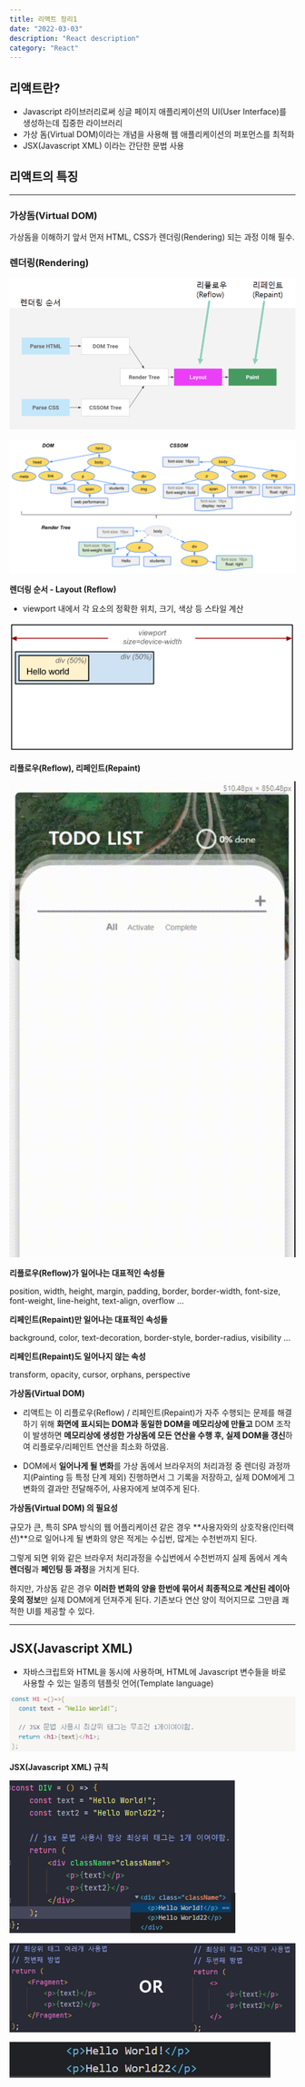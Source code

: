```yaml
---
title: 리액트 정리1
date: "2022-03-03"
description: "React description"
category: "React"
---
```


## 리액트란?

- Javascript 라이브러리로써 싱글 페이지 애플리케이션의 UI(User Interface)를 생성하는데 집중한 라이브러리
- 가상 돔(Virtual DOM)이라는 개념을 사용해 웹 애플리케이션의 퍼포먼스를 최적화
- JSX(Javascript XML) 이라는 간단한 문법 사용

## 리액트의 특징

---

### 가상돔(Virtual DOM)

가상돔을 이해하기 앞서 먼저 HTML, CSS가 렌더링(Rendering) 되는 과정 이해 필수.


### **렌더링(Rendering)**

![Untitled.png](images/cleanUp/Untitled.png)

![render-tree-construction.png](images/cleanUp/render-tree-construction.png)

**렌더링 순서 - Layout (Reflow)**

- viewport 내에서 각 요소의 정확한 위치, 크기, 색상 등 스타일 계산

![0_1ZVisC80ge0AllX4.png](images/cleanUp/0_1ZVisC80ge0AllX4.png)

**리플로우(Reflow), 리페인트(Repaint)**

![testVideo.gif](images/cleanUp/testVideo.gif)

**리플로우(Reflow)가 일어나는 대표적인 속성들**

position, width, height, margin, padding, border, border-width, font-size, font-weight,        line-height, text-align, overflow ...

**리페인트(Repaint)만 일어나는 대표적인 속성들**

background, color, text-decoration, border-style, border-radius, visibility ...

**리페인트(Repaint)도 일어나지 않는 속성**

transform, opacity, cursor, orphans, perspective

**가상돔(Virtual DOM)**

- 리액트는 이 리플로우(Reflow) / 리페인트(Repaint)가 자주 수행되는 문제를 해결하기 위해 **화면에 표시되는 DOM과 동일한 DOM을 메모리상에 만들고** DOM 조작이 발생하면 **메모리상에 생성한 가상돔에 모든 연산을 수행 후, 실제 DOM을 갱신**하여 리플로우/리페인트 연산을 최소화 하였음.

- DOM에서 **일어나게 될 변화**를 가상 돔에서 브라우저의  처리과정 중 렌더링 과정까지(Painting 등 특정 단계 제외) 진행하면서 그 기록을 저장하고, 실제 DOM에게 그 변화의 결과만 전달해주어, 사용자에게 보여주게 된다.

**가상돔(Virtual DOM) 의 필요성**

규모가 큰, 특히 SPA 방식의 웹 어플리케이션 같은 경우 **사용자와의 상호작용(인터랙션)**으로 일어나게 될 변화의 양은 적게는 수십번, 많게는 수천번까지 된다.

그렇게 되면 위와 같은 브라우저 처리과정을 수십번에서 수천번까지 실제 돔에서 계속 **렌더링**과 **페인팅 등 과정**을 거치게 된다.

하지만, 가상돔 같은 경우 **이러한 변화의 양을 한번에 묶어서 최종적으로 계산된 레이아웃의 정보**만 실제 DOM에게 던져주게 된다. 기존보다 연산 양이 적어지므로 그만큼 쾌적한 UI를 제공할 수 있다.

***

## JSX(Javascript XML)

- 자바스크립트와 HTML을 동시에 사용하며, HTML에 Javascript 변수들을 바로 사용할 수 있는 일종의 템플릿 언어(Template language)

![Untitled](images/cleanUp/Untitled1.png)

**JSX(Javascript XML) 규칙**

![Untitled](images/cleanUp/Untitled2.png)

![Untitled](images/cleanUp/Untitled3.png)

![Untitled](images/cleanUp/Untitled4.png)
